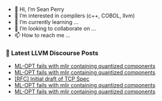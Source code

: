- 👋 Hi, I’m Sean Perry
- 👀 I’m interested in compilers (c++, COBOL, llvm)
- 🌱 I’m currently learning ...
- 💞️ I’m looking to collaborate on ...
- 📫 How to reach me ...

<!---
s66perry/s66perry is a ✨ special ✨ repository because its `README.md` (this file) appears on your GitHub profile.
You can click the Preview link to take a look at your changes.
--->
### 📕 Latest LLVM Discourse Posts

<!-- DISCOURSE-LLVM:START -->
- [ML-OPT fails with mlir containing quantized components](https://discourse.llvm.org/t/ml-opt-fails-with-mlir-containing-quantized-components/65025#post_5)
- [ML-OPT fails with mlir containing quantized components](https://discourse.llvm.org/t/ml-opt-fails-with-mlir-containing-quantized-components/65025#post_4)
- [[RFC] Initial draft of TCP Spec](https://discourse.llvm.org/t/rfc-initial-draft-of-tcp-spec/64973#post_4)
- [ML-OPT fails with mlir containing quantized components](https://discourse.llvm.org/t/ml-opt-fails-with-mlir-containing-quantized-components/65025#post_3)
- [ML-OPT fails with mlir containing quantized components](https://discourse.llvm.org/t/ml-opt-fails-with-mlir-containing-quantized-components/65025#post_2)
<!-- DISCOURSE-LLVM:END -->
